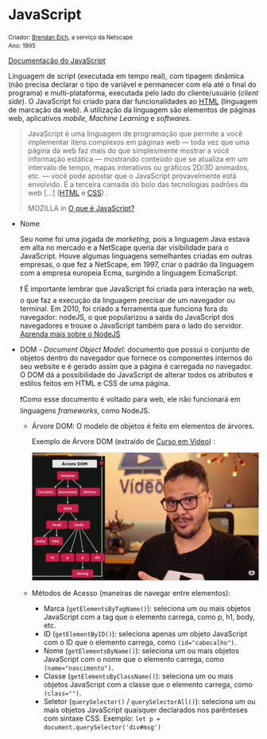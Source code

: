 # JavaScript

<small>Criador: <a href="https://github.com/BrendanEich"> Brendan Eich</a>, a serviço da Netscape <br/>Ano: 1995</small>

[Documentação do JavaScript](https://developer.mozilla.org/pt-BR/docs/Web/JavaScript)

Linguagem de script (executada em tempo real), com tipagem dinâmica (não precisa declarar o tipo de variável e permanecer com ela até o final do programa) e multi-plataforma, executada pelo lado do cliente/usuário (*client side*). O JavaScript foi criado para dar funcionalidades ao [HTML](https://github.com/MarleneMoraes/nunca-pare-de-aprender/tree/main/HTML) (linguagem de marcação da web). A utilização da linguagem são elementos de páginas web, aplicativos *mobile*,  *Machine Learning* e *softwares*. 

> JavaScript é uma linguagem de programação que permite a você  implementar itens complexos em páginas web — toda vez que uma página da  web faz mais do que simplesmente mostrar a você informação estática —  mostrando conteúdo que se atualiza em um intervalo de tempo, mapas  interativos ou gráficos 2D/3D animados, etc. — você pode apostar que o  JavaScript provavelmente está envolvido. É a terceira camada do bolo das tecnologias padrões da web [...] ([HTML](https://developer.mozilla.org/en-US/docs/Learn/HTML) e [CSS](https://developer.mozilla.org/en-US/docs/Learn/CSS)) .
>
> MOZILLA in [O que é JavaScript?](https://developer.mozilla.org/pt-BR/docs/Learn/JavaScript/First_steps/What_is_JavaScript)



- Nome

  Seu nome foi uma jogada de *marketing*, pois a linguagem Java estava em alta no mercado e a NetScape queria dar visibilidade para o JavaScript. Houve algumas linguagens semelhantes criadas em outras empresas, o que fez a NetScape, em 1997, criar o padrão da linguagem com a empresa europeia Ecma, surgindo a linguagem EcmaScript.

   :exclamation: É importante lembrar que JavaScript foi criada para interação na web, o que faz a execução da linguagem precisar de um navegador ou terminal. Em 2010, foi criado a ferramenta que funciona fora do navegador: nodeJS, o que popularizou a saída do JavaScript dos navegadores e trouxe o JavaScript também para o lado do servidor. [Aprenda mais sobre o NodeJS](https://docs.microsoft.com/pt-br/learn/modules/intro-to-nodejs/?ns-enrollment-type=LearningPath&ns-enrollment-id=learn.build-javascript-applications-nodejs)



- DOM - *Document Object Model*: documento que possui o conjunto de objetos dentro do navegador que fornece os componentes internos do seu website e é gerado assim que a página é carregada no navegador. O DOM dá a possibilidade do JavaScript de alterar todos os atributos e estilos feitos em HTML e CSS de uma página.

  :exclamation:Como esse documento é voltado para web, ele não funcionará em linguagens *frameworks*, como NodeJS.

  - Árvore DOM: O modelo de objetos é feito em elementos de árvores. 

    Exemplo de Árvore DOM (extraído de [Curso em Video](https://www.youtube.com/watch?v=WWZX8RWLxIk&list=PLHz_AreHm4dlsK3Nr9GVvXCbpQyHQl1o1&index=15)) :

    <img src="./ArvoreDOM.png" alt="Exemplo de Árvore DOM">

  - Métodos de Acesso (maneiras de navegar entre elementos):

    - Marca (`getElementsByTagName()`): seleciona um ou mais objetos JavaScript com a tag que o elemento carrega, como p, h1, body, etc.
    - ID (`getElementByID()`): seleciona apenas um objeto JavaScript com o ID que o elemento carrega, como `(id="cabecalho")`. 
    - Nome (`getElementsByName()`): seleciona um ou mais objetos JavaScript com o nome que o elemento carrega, como `(name="nascimento")`. 
    - Classe (`getElementsByClassName()`): seleciona um ou mais objetos JavaScript com a classe que o elemento carrega, como `(class="")`. 
    - Seletor (`querySelector()` / `querySelectorAll()`): seleciona um ou mais objetos JavaScript quaisquer declarados nos parênteses com sintaxe CSS. Exemplo: `let p = document.querySelector('div#msg')`  



​			 
